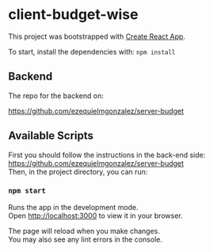 # client-budget-wise

This project was bootstrapped with [Create React App](https://github.com/facebook/create-react-app).

To start, install the dependencies with:
`npm install`

## Backend

The repo for the backend on:

https://github.com/ezequielmgonzalez/server-budget 

## Available Scripts

First you should follow the instructions in the back-end side: https://github.com/ezequielmgonzalez/server-budget \
Then, in the project directory, you can run:

### `npm start`

Runs the app in the development mode.\
Open [http://localhost:3000](http://localhost:3000) to view it in your browser.

The page will reload when you make changes.\
You may also see any lint errors in the console.
